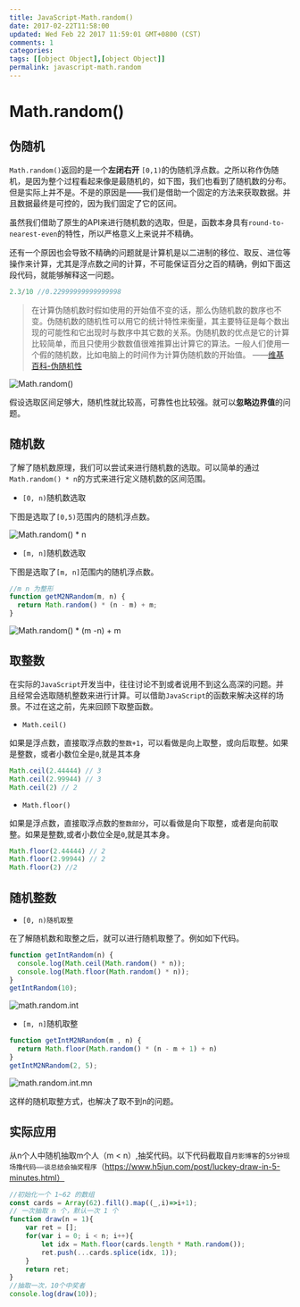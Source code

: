 ```yaml
---
title: JavaScript-Math.random()
date: 2017-02-22T11:58:00
updated: Wed Feb 22 2017 11:59:01 GMT+0800 (CST)
comments: 1
categories:
tags: [[object Object],[object Object]]
permalink: javascript-math.random
---
```


# Math.random()

## 伪随机
`Math.random()`返回的是一个**左闭右开** `[0,1)`的伪随机浮点数。之所以称作伪随机，是因为整个过程看起来像是最随机的，如下图，我们也看到了随机数的分布。但是实际上并不是。不是的原因是——我们是借助一个固定的方法来获取数据。并且数据最终是可控的，因为我们固定了它的区间。

<!--more-->
虽然我们借助了原生的API来进行随机数的选取，但是，函数本身具有`round-to-nearest-even`的特性，所以严格意义上来说并不精确。

还有一个原因也会导致不精确的问题就是计算机是以二进制的移位、取反、进位等操作来计算，尤其是浮点数之间的计算，不可能保证百分之百的精确，例如下面这段代码，就能够解释这一问题。

```javascript
2.3/10 //0.22999999999999998
```

> 在计算伪随机数时假如使用的开始值不变的话，那么伪随机数的数序也不变。伪随机数的随机性可以用它的统计特性来衡量，其主要特征是每个数出现的可能性和它出现时与数序中其它数的关系。伪随机数的优点是它的计算比较简单，而且只使用少数数值很难推算出计算它的算法。一般人们使用一个假的随机数，比如电脑上的时间作为计算伪随机数的开始值。
>——[维基百科-伪随机性](https://zh.wikipedia.org/wiki/%E4%BC%AA%E9%9A%8F%E6%9C%BA%E6%80%A7)

![Math.random()](https://images-manager.oss-cn-shanghai.aliyuncs.com/static/Math.random/math.random.png)

假设选取区间足够大，随机性就比较高，可靠性也比较强。就可以**忽略边界值**的问题。

## 随机数

了解了随机数原理，我们可以尝试来进行随机数的选取。可以简单的通过`Math.random() * n`的方式来进行定义随机数的区间范围。

- `[0, n)`随机数选取

下图是选取了`[0,5)`范围内的随机浮点数。

![Math.random() * n](https://images-manager.oss-cn-shanghai.aliyuncs.com/static/Math.random/math.random*n.png)

- `[m, n]`随机数选取

下图是选取了`[m, n]`范围内的随机浮点数。

```javascript
//m n 为整形
function getM2NRandom(m, n) {
  return Math.random() * (n - m) + m;
}
```
![Math.random() * (m -n) + m](https://images-manager.oss-cn-shanghai.aliyuncs.com/static/Math.random/math.random.mn.png)

## 取整数

在实际的`JavaScript`开发当中，往往讨论不到或者说用不到这么高深的问题。并且经常会选取随机整数来进行计算。可以借助`JavaScript`的函数来解决这样的场景。不过在这之前，先来回顾下取整函数。

- `Math.ceil()`

如果是浮点数，直接取浮点数的`整数+1`，可以看做是向上取整，或向后取整。如果是整数，或者小数位全是`0`,就是其本身

```javascript
Math.ceil(2.44444) // 3
Math.ceil(2.99944) // 3
Math.ceil(2) // 2
```

- `Math.floor()`

如果是浮点数，直接取浮点数的`整数部分`，可以看做是向下取整，或者是向前取整。如果是整数,或者小数位全是`0`,就是其本身。

```javascript
Math.floor(2.44444) // 2
Math.floor(2.99944) // 2
Math.floor(2) //2
```

## 随机整数

- `[0, n)随机取整`

在了解随机数和取整之后，就可以进行随机取整了。例如如下代码。

```javascript
function getIntRandom(n) {
  console.log(Math.ceil(Math.random() * n));
  console.log(Math.floor(Math.random() * n));
}
getIntRandom(10);
```
![math.random.int](https://images-manager.oss-cn-shanghai.aliyuncs.com/static/Math.random/math.random.int.png)

- `[m, n]`随机取整

```javascript
function getIntM2NRandom(m , n) {
  return Math.floor(Math.random() * (n - m + 1) + n)
}
getIntM2NRandom(2, 5);
```

![math.random.int.mn](https://images-manager.oss-cn-shanghai.aliyuncs.com/static/Math.random/math.random.int.mn.png)

这样的随机取整方式，也解决了取不到n的问题。


## 实际应用

从n个人中随机抽取m个人（m < n）,抽奖代码。以下代码截取自`月影博客`的`5分钟现场撸代码——谈总结会抽奖程序`（https://www.h5jun.com/post/luckey-draw-in-5-minutes.html）

```javascript
//初始化一个 1~62 的数组
const cards = Array(62).fill().map((_,i)=>i+1);
// 一次抽取 n 个，默认一次 1 个
function draw(n = 1){
    var ret = [];
    for(var i = 0; i < n; i++){
        let idx = Math.floor(cards.length * Math.random());
        ret.push(...cards.splice(idx, 1));
    }
    return ret;
}
//抽取一次，10个中奖者
console.log(draw(10));
```

